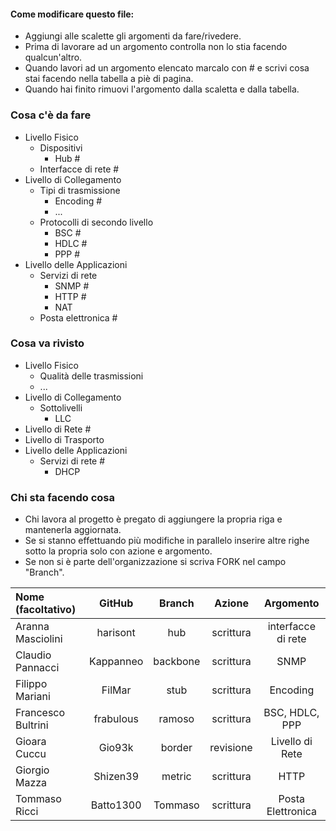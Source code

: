 #### Come modificare questo file:
+ Aggiungi alle scalette gli argomenti da fare/rivedere.
+ Prima di lavorare ad un argomento controlla non lo stia facendo qualcun'altro.
+ Quando lavori ad un argomento elencato marcalo con # e scrivi cosa stai facendo nella tabella a piè di pagina.
+ Quando hai finito rimuovi l'argomento dalla scaletta e dalla tabella.

### Cosa c'è da fare
+ Livello Fisico
  + Dispositivi
    + Hub #
  + Interfacce di rete #
+ Livello di Collegamento
  + Tipi di trasmissione
    + Encoding # 
    + ...
  + Protocolli di secondo livello
    + BSC #
    + HDLC #
    + PPP #
+ Livello delle Applicazioni
  + Servizi di rete 
    + SNMP #
    + HTTP #
    + NAT
  + Posta elettronica #

### Cosa va rivisto
+ Livello Fisico
  + Qualità delle trasmissioni 
  + ...
+ Livello di Collegamento
  + Sottolivelli
    + LLC
+ Livello di Rete #
+ Livello di Trasporto
+ Livello delle Applicazioni
  + Servizi di rete #
    + DHCP

### Chi sta facendo cosa
+ Chi lavora al progetto è pregato di aggiungere la propria riga e mantenerla aggiornata.
+ Se si stanno effettuando più modifiche in parallelo inserire altre righe sotto la propria solo con azione e argomento.
+ Se non si è parte dell'organizzazione si scriva FORK nel campo "Branch".

| Nome (facoltativo) | GitHub       | Branch   | Azione    | Argomento          |
|:-------------------|:------------:|:--------:|:---------:|:------------------:|
| Aranna Masciolini  | harisont     | hub      | scrittura | interfacce di rete |
| Claudio Pannacci   | Kappanneo    | backbone | scrittura | SNMP               |
| Filippo Mariani    | FilMar       | stub     | scrittura | Encoding           |
| Francesco Bultrini | frabulous    | ramoso   | scrittura | BSC, HDLC, PPP     |
| Gioara Cuccu       | Gio93k       | border   | revisione | Livello di Rete    |
| Giorgio Mazza      | Shizen39     | metric   | scrittura | HTTP               |
| Tommaso Ricci      | Batto1300    | Tommaso  | scrittura | Posta Elettronica  |
